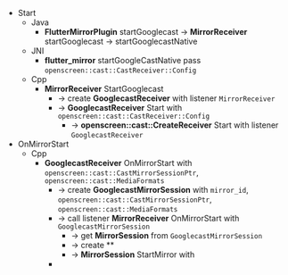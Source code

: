 - Start
	- Java
		- **FlutterMirrorPlugin** startGooglecast -> **MirrorReceiver** startGooglecast -> startGooglecastNative
	- JNI
		- **flutter_mirror** startGoogleCastNative pass `openscreen::cast::CastReceiver::Config`
	- Cpp
		- **MirrorReceiver** StartGooglecast
			- -> create **GooglecastReceiver** with listener `MirrorReceiver`
			- -> **GooglecastReceiver** Start with `openscreen::cast::CastReceiver::Config`
				- -> **openscreen::cast::CreateReceiver** Start with listener `GooglecastReceiver`
- OnMirrorStart
	- Cpp
		- **GooglecastReceiver** OnMirrorStart with `openscreen::cast::CastMirrorSessionPtr`, `openscreen::cast::MediaFormats`
			- -> create **GooglecastMirrorSession** with `mirror_id`, `openscreen::cast::CastMirrorSessionPtr`, `openscreen::cast::MediaFormats`
			- -> call listener **MirrorReceiver** OnMirrorStart with `GooglecastMirrorSession`
				- -> get **MirrorSession** from `GooglecastMirrorSession`
				- -> create **
				- -> **MirrorSession** StartMirror with
			-